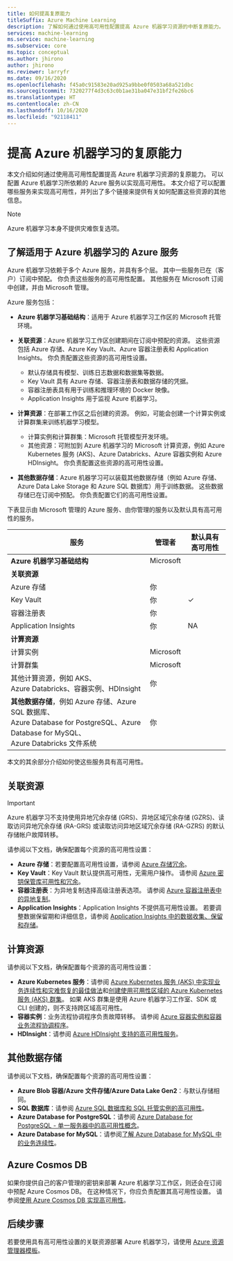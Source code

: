```yaml
---
title: 如何提高复原能力
titleSuffix: Azure Machine Learning
description: 了解如何通过使用高可用性配置提高 Azure 机器学习资源的中断复原能力。
services: machine-learning
ms.service: machine-learning
ms.subservice: core
ms.topic: conceptual
ms.author: jhirono
author: jhirono
ms.reviewer: larryfr
ms.date: 09/16/2020
ms.openlocfilehash: f45a0c91583e20ad925a9bbe0f0503a68a521dbc
ms.sourcegitcommit: 7320277f4d3c63c0b1ae31ba047e31bf2fe26bc6
ms.translationtype: HT
ms.contentlocale: zh-CN
ms.lasthandoff: 10/16/2020
ms.locfileid: "92118411"
---
```

# <a name="increase-azure-machine-learning-resiliency"></a>提高 Azure 机器学习的复原能力



本文介绍如何通过使用高可用性配置提高 Azure 机器学习资源的复原能力。 可以配置 Azure 机器学习所依赖的 Azure 服务以实现高可用性。 本文介绍了可以配置哪些服务来实现高可用性，并列出了多个链接来提供有关如何配置这些资源的其他信息。

> [!NOTE]
> Azure 机器学习本身不提供灾难恢复选项。

## <a name="understand-azure-services-for-azure-machine-learning"></a>了解适用于 Azure 机器学习的 Azure 服务

Azure 机器学习依赖于多个 Azure 服务，并具有多个层。 其中一些服务已在（客户）订阅中预配。 你负责这些服务的高可用性配置。 其他服务在 Microsoft 订阅中创建，并由 Microsoft 管理。 

Azure 服务包括：

* **Azure 机器学习基础结构**：适用于 Azure 机器学习工作区的 Microsoft 托管环境。

* **关联资源**：Azure 机器学习工作区创建期间在订阅中预配的资源。 这些资源包括 Azure 存储、Azure Key Vault、Azure 容器注册表和 Application Insights。 你负责配置这些资源的高可用性设置。
  * 默认存储具有模型、训练日志数据和数据集等数据。
  * Key Vault 具有 Azure 存储、容器注册表和数据存储的凭据。
  * 容器注册表具有用于训练和推理环境的 Docker 映像。
  * Application Insights 用于监视 Azure 机器学习。

* **计算资源**：在部署工作区之后创建的资源。 例如，可能会创建一个计算实例或计算群集来训练机器学习模型。
  * 计算实例和计算群集：Microsoft 托管模型开发环境。
  * 其他资源：可附加到 Azure 机器学习的 Microsoft 计算资源，例如 Azure Kubernetes 服务 (AKS)、Azure Databricks、Azure 容器实例和 Azure HDInsight。 你负责配置这些资源的高可用性设置。

* **其他数据存储**：Azure 机器学习可以装载其他数据存储（例如 Azure 存储、Azure Data Lake Storage 和 Azure SQL 数据库）用于训练数据。  这些数据存储已在订阅中预配。 你负责配置它们的高可用性设置。

下表显示由 Microsoft 管理的 Azure 服务、由你管理的服务以及默认具有高可用性的服务。

| 服务 | 管理者 | 默认具有高可用性 |
| ----- | ----- | ----- |
| **Azure 机器学习基础结构** | Microsoft | |
| **关联资源** |
| Azure 存储 | 你 | |
| Key Vault | 你 | ✓ |
| 容器注册表 | 你 | |
| Application Insights | 你 | NA |
| **计算资源** |
| 计算实例 | Microsoft |  |
| 计算群集 | Microsoft |  |
| 其他计算资源，例如 AKS、 <br>Azure Databricks、容器实例、HDInsight | 你 |  |
| **其他数据存储**，例如 Azure 存储、Azure SQL 数据库、<br> Azure Database for PostgreSQL、Azure Database for MySQL、 <br>Azure Databricks 文件系统 | 你 | |

本文的其余部分介绍如何使这些服务具有高可用性。

## <a name="associated-resources"></a>关联资源

> [!IMPORTANT]
> Azure 机器学习不支持使用异地冗余存储 (GRS)、异地区域冗余存储 (GZRS)、读取访问异地冗余存储 (RA-GRS) 或读取访问异地区域冗余存储 (RA-GZRS) 的默认存储帐户故障转移。

请参阅以下文档，确保配置每个资源的高可用性设置：

* **Azure 存储**：若要配置高可用性设置，请参阅 [Azure 存储冗余](/storage/common/storage-redundancy)。
* **Key Vault**：Key Vault 默认提供高可用性，无需用户操作。  请参阅 [Azure 密钥保管库可用性和冗余](/key-vault/general/disaster-recovery-guidance)。
* **容器注册表**：为异地复制选择高级注册表选项。 请参阅 [Azure 容器注册表中的异地复制](/container-registry/container-registry-geo-replication)。
* **Application Insights**：Application Insights 不提供高可用性设置。 若要调整数据保留期和详细信息，请参阅 [Application Insights 中的数据收集、保留和存储](/azure-monitor/app/data-retention-privacy#how-long-is-the-data-kept)。

## <a name="compute-resources"></a>计算资源

请参阅以下文档，确保配置每个资源的高可用性设置：

* **Azure Kubernetes 服务**：请参阅 [Azure Kubernetes 服务 (AKS) 中实现业务连续性和灾难恢复的最佳做法](/aks/operator-best-practices-multi-region)和[创建使用可用性区域的 Azure Kubernetes 服务 (AKS) 群集](/aks/availability-zones)。 如果 AKS 群集是使用 Azure 机器学习工作室、SDK 或 CLI 创建的，则不支持跨区域高可用性。
* **容器实例**：业务流程协调程序负责故障转移。 请参阅 [Azure 容器实例和容器业务流程协调程序](/container-instances/container-instances-orchestrator-relationship)。
* **HDInsight**：请参阅 [Azure HDInsight 支持的高可用性服务](/hdinsight/hdinsight-high-availability-components)。

## <a name="additional-data-stores"></a>其他数据存储

请参阅以下文档，确保配置每个资源的高可用性设置：

* **Azure Blob 容器/Azure 文件存储/Azure Data Lake Gen2**：与默认存储相同。
* **SQL 数据库**：请参阅 [Azure SQL 数据库和 SQL 托管实例的高可用性](/sql-database/sql-database-high-availability)。
* **Azure Database for PostgreSQL**：请参阅 [Azure Database for PostgreSQL - 单一服务器中的高可用性概念](/postgresql/concepts-high-availability)。
* **Azure Database for MySQL**：请参阅[了解 Azure Database for MySQL 中的业务连续性](/mysql/concepts-business-continuity)。

## <a name="azure-cosmos-db"></a>Azure Cosmos DB

如果你提供自己的客户管理的密钥来部署 Azure 机器学习工作区，则还会在订阅中预配 Azure Cosmos DB。 在这种情况下，你应负责配置其高可用性设置。 请参阅[使用 Azure Cosmos DB 实现高可用性](/cosmos-db/high-availability)。

## <a name="next-steps"></a>后续步骤

若要使用具有高可用性设置的关联资源部署 Azure 机器学习，请使用 [Azure 资源管理器模板](https://github.com/Azure/azure-quickstart-templates/tree/master/201-machine-learning-advanced)。